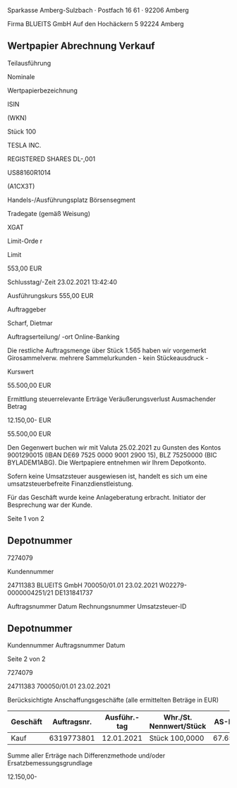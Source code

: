 <!-- image -->

Sparkasse Amberg-Sulzbach · Postfach 16 61 · 92206 Amberg

Firma BLUEITS GmbH Auf den Hochäckern 5 92224 Amberg

## Wertpapier Abrechnung Verkauf

Teilausführung

Nominale

Wertpapierbezeichnung

ISIN

(WKN)

Stück 100

TESLA INC.

REGISTERED SHARES DL-,001

US88160R1014

(A1CX3T)

Handels-/Ausführungsplatz Börsensegment

Tradegate (gemäß Weisung)

XGAT

Limit-Orde r

Limit

553,00 EUR

Schlusstag/-Zeit 23.02.2021 13:42:40

Ausführungskurs 555,00 EUR

Auftraggeber

Scharf, Dietmar

Auftragserteilung/ -ort Online-Banking

Die restliche Auftragsmenge über Stück 1.565 haben wir vorgemerkt Girosammelverw. mehrere Sammelurkunden - kein Stückeausdruck -

Kurswert

55.500,00 EUR

Ermittlung steuerrelevante Erträge Veräußerungsverlust Ausmachender Betrag

12.150,00- EUR

55.500,00 EUR

Den Gegenwert buchen wir mit Valuta 25.02.2021 zu Gunsten des Kontos 9001290015 (IBAN DE69 7525 0000 9001 2900 15), BLZ 75250000 (BIC BYLADEM1ABG). Die Wertpapiere entnehmen wir Ihrem Depotkonto.

Sofern keine Umsatzsteuer ausgewiesen ist, handelt es sich um eine umsatzsteuerbefreite Finanzdienstleistung.

Für das Geschäft wurde keine Anlageberatung erbracht. Initiator der Besprechung war der Kunde.

Seite 1 von 2

## Depotnummer

7274079

Kundennummer

24711383 BLUEITS GmbH 700050/01.01 23.02.2021 W02279-0000004251/21 DE131841737

Auftragsnummer Datum Rechnungsnummer Umsatzsteuer-ID

<!-- image -->

## Depotnummer

Kundennummer Auftragsnummer Datum

Seite 2 von 2

7274079

24711383 700050/01.01 23.02.2021

Berücksichtigte Anschaffungsgeschäfte (alle ermittelten Beträge in EUR)

| Geschäft   |   Auftragsnr. | Ausführ.-tag   | Whr./St. Nennwert/Stück   | AS-Kosten   | Erlös     | ant. Ergebnis   |     |
|------------|---------------|----------------|---------------------------|-------------|-----------|-----------------|-----|
| Kauf       |    6319773801 | 12.01.2021     | Stück 100,0000            | 67.650,00-  | 55.500,00 | 12.150,00-      | (D) |

Summe aller Erträge nach Differenzmethode und/oder Ersatzbemessungsgrundlage

12.150,00-